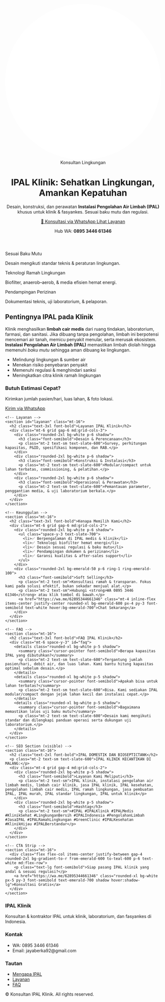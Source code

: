 
<head>
  <meta charset="utf-8" />
  <meta name="viewport" content="width=device-width, initial-scale=1" />
  <title>IPAL Klinik | Konsultan & Pembuatan Instalasi Pengolahan Air Limbah Medis</title>
  <meta name="description" content="Konsultan lingkungan untuk IPAL klinik. Desain, konstruksi, dan perawatan instalasi pengolahan air limbah medis sesuai regulasi. Hubungi WA 0895 3446 61346." />
  <meta name="keywords" content="IPAL klinik, instalasi pengolahan air limbah medis, limbah cair klinik, jasa IPAL klinik, IPAL kesehatan, pengolahan limbah cair medis, IPAL ramah lingkungan, jasa pembuatan IPAL, IPAL standar lingkungan, IPAL murah, IPAL untuk klinik" />
  <link rel="canonical" href="https://your-domain.example/" />
  <meta property="og:type" content="website" />
  <meta property="og:title" content="IPAL Klinik | Konsultan & Pembuatan" />
  <meta property="og:description" content="Solusi IPAL klinik lengkap: desain, pembangunan, perizinan, dan perawatan. Konsultasi gratis. WA 0895 3446 61346." />
  <meta property="og:image" content="https://blogger.googleusercontent.com/img/b/R29vZ2xl/AVvXsEgRVjuFmZzUQmzmio4lC9BZGS7KL3H_AAKcQ45D9ffPV6r1LsQFSyJhUJ1P3K36l4Zu4zS93jOjiXBp6DVarekBfNLWdDCQUiHsBwWXTtetp7DLphQK_SSpqyggDi0UmaMghehy2W_pu1Jbwy0c_ZI83rrdB04vqIUY34wY4t0Q478OgH4KQi3My6vHml3H/w640-h376/Red%20Black%20Creative%20Modern%20Business%20Card.png" />
  <meta property="og:url" content="https://jasaperbaikanipalklinikipalpabrik.blogspot.com" />
  <meta name="twitter:card" content="summary_large_image" />
  <!-- Tailwind CSS via CDN -->
  <script src="https://cdn.tailwindcss.com"></script>
  <style>
    /* Fallback font smoothing */
    html { -webkit-font-smoothing: antialiased; -moz-osx-font-smoothing: grayscale; }
  </style>
  <!-- Schema.org JSON-LD -->
  <script type="application/ld+json">
  {
    "@context": "https://schema.org",
    "@type": "ProfessionalService",
    "name": "Konsultan IPAL Klinik",
    "description": "Jasa konsultan dan pembuatan IPAL klinik sesuai baku mutu dan regulasi.",
    "areaServed": "ID",
    "serviceType": "Desain, pembuatan, dan perawatan IPAL klinik",
    "url": "https://jasaperbaikanipalklinikipalpabrik.blogspot.com",
    "telephone": "+62-895-3446-61346",
    "sameAs": ["https://wa.me/62895344661346"],
    "offers": {
      "@type": "Offer",
      "description": "Konsultasi awal gratis untuk klinik dan fasyankes"
    }
  }
  </script>
</head>
<body class="bg-slate-50 text-slate-800">
  <!-- Header / Hero -->
  <header class="relative overflow-hidden">
    <div class="absolute inset-0 bg-gradient-to-br from-emerald-600 via-emerald-500 to-teal-500 opacity-90"></div>
    <svg class="absolute -bottom-12 right-0 w-[600px] opacity-20" viewBox="0 0 600 600" fill="none" xmlns="http://www.w3.org/2000/svg" aria-hidden="true">
      <path d="M300 0C465.685 0 600 134.315 600 300C600 465.685 465.685 600 300 600C134.315 600 0 465.685 0 300C0 134.315 134.315 0 300 0Z" fill="white"/>
    </svg>
    <div class="relative mx-auto max-w-6xl px-6 py-20 md:py-28">
      <div class="max-w-3xl">
        <span class="inline-block rounded-full bg-white/20 px-3 py-1 text-sm text-white ring-1 ring-white/30">Konsultan Lingkungan</span>
        <h1 class="mt-4 text-4xl font-extrabold leading-tight text-white md:text-6xl">
          IPAL Klinik: Sehatkan Lingkungan, Amankan Kepatuhan
        </h1>
        <p class="mt-5 text-lg text-white/90 md:text-xl">
          Desain, konstruksi, dan perawatan <strong>Instalasi Pengolahan Air Limbah (IPAL)</strong> khusus untuk klinik & fasyankes. Sesuai baku mutu dan regulasi.
        </p>
        <div class="mt-8 flex flex-wrap gap-3">
          <a href="https://wa.me/62895344661346?text=Halo,%20saya%20ingin%20konsultasi%20IPAL%20klinik" class="inline-flex items-center justify-center rounded-2xl bg-white px-6 py-3 font-semibold text-emerald-700 shadow hover:shadow-lg transition" aria-label="Chat WhatsApp">
            💬 Konsultasi via WhatsApp
          </a>
          <a href="#layanan" class="inline-flex items-center justify-center rounded-2xl bg-emerald-800/40 px-6 py-3 font-semibold text-white ring-1 ring-white/30 hover:bg-emerald-800/60 transition">
            Lihat Layanan
          </a>
        </div>
        <p class="mt-4 text-sm text-white/80">Hub WA: <strong>0895 3446 61346</strong></p>
      </div>
    </div>
  </header>

  <!-- Trust / Badges -->
  <section class="mx-auto max-w-6xl px-6 -mt-10">
    <div class="grid gap-4 sm:grid-cols-3">
      <div class="rounded-2xl bg-white p-5 shadow">
        <p class="font-semibold">Sesuai Baku Mutu</p>
        <p class="text-sm text-slate-600">Desain mengikuti standar teknis & peraturan lingkungan.</p>
      </div>
      <div class="rounded-2xl bg-white p-5 shadow">
        <p class="font-semibold">Teknologi Ramah Lingkungan</p>
        <p class="text-sm text-slate-600">Biofilter, anaerob–aerob, & media efisien hemat energi.</p>
      </div>
      <div class="rounded-2xl bg-white p-5 shadow">
        <p class="font-semibold">Pendampingan Perizinan</p>
        <p class="text-sm text-slate-600">Dokumentasi teknis, uji laboratorium, & pelaporan.</p>
      </div>
    </div>
  </section>

  <!-- Artikel / Mengapa IPAL Penting -->
  <main class="mx-auto max-w-6xl px-6">
    <section class="mt-16 grid gap-10 md:grid-cols-3" id="mengapa">
      <div class="md:col-span-2">
        <h2 class="text-3xl font-bold">Pentingnya IPAL pada Klinik</h2>
        <p class="mt-4 leading-relaxed">Klinik menghasilkan <strong>limbah cair medis</strong> dari ruang tindakan, laboratorium, farmasi, dan sanitasi. Jika dibuang tanpa pengolahan, limbah ini berpotensi mencemari air tanah, memicu penyakit menular, serta merusak ekosistem. <strong>Instalasi Pengolahan Air Limbah (IPAL)</strong> memastikan limbah diolah hingga memenuhi <em>baku mutu</em> sehingga aman dibuang ke lingkungan.</p>
        <ul class="mt-4 list-disc pl-6 space-y-2">
          <li>Melindungi lingkungan & sumber air</li>
          <li>Menekan risiko penyebaran penyakit</li>
          <li>Memenuhi regulasi & menghindari sanksi</li>
          <li>Meningkatkan citra klinik ramah lingkungan</li>
        </ul>
      </div>
      <aside class="md:col-span-1">
        <div class="rounded-2xl bg-white p-6 shadow">
          <h3 class="font-semibold">Butuh Estimasi Cepat?</h3>
          <p class="mt-2 text-sm text-slate-600">Kirimkan jumlah pasien/hari, luas lahan, & foto lokasi.</p>
          <a href="https://wa.me/62895344661346?text=Halo,%20mohon%20estimasi%20IPAL%20klinik" class="mt-4 inline-flex w-full items-center justify-center rounded-xl bg-emerald-600 px-4 py-3 font-semibold text-white hover:bg-emerald-700">Kirim via WhatsApp</a>
        </div>
      </aside>
    </section>

    <!-- Layanan -->
    <section id="layanan" class="mt-16">
      <h2 class="text-3xl font-bold">Layanan IPAL Klinik</h2>
      <div class="mt-6 grid gap-6 md:grid-cols-3">
        <div class="rounded-2xl bg-white p-6 shadow">
          <h3 class="font-semibold">Desain & Perencanaan</h3>
          <p class="mt-2 text-sm text-slate-600">Survey, perhitungan kapasitas, P&ID, spesifikasi komponen, dan RAB.</p>
        </div>
        <div class="rounded-2xl bg-white p-6 shadow">
          <h3 class="font-semibold">Konstruksi & Instalasi</h3>
          <p class="mt-2 text-sm text-slate-600">Modular/compact untuk lahan terbatas, commissioning, & pelatihan.</p>
        </div>
        <div class="rounded-2xl bg-white p-6 shadow">
          <h3 class="font-semibold">Operasional & Perawatan</h3>
          <p class="mt-2 text-sm text-slate-600">Pemantauan parameter, penggantian media, & uji laboratorium berkala.</p>
        </div>
      </div>
    </section>

    <!-- Keunggulan -->
    <section class="mt-16">
      <h2 class="text-3xl font-bold">Kenapa Memilih Kami</h2>
      <div class="mt-6 grid gap-6 md:grid-cols-2">
        <div class="rounded-2xl bg-white p-6 shadow">
          <ul class="space-y-3 text-slate-700">
            <li>✅ Berpengalaman di IPAL medis & klinik</li>
            <li>✅ Teknologi biofilter hemat energi</li>
            <li>✅ Desain sesuai regulasi & baku mutu</li>
            <li>✅ Pendampingan dokumen & perizinan</li>
            <li>✅ Garansi kualitas & after-sales support</li>
          </ul>
        </div>
        <div class="rounded-2xl bg-emerald-50 p-6 ring-1 ring-emerald-100">
          <h3 class="font-semibold">Soft Selling</h3>
          <p class="mt-2 text-sm">Konsultasi ramah & transparan. Fokus kami pada solusi efektif, bukan sekadar menjual alat.</p>
          <p class="mt-2 text-sm">Hubungi <strong>WA 0895 3446 61346</strong> atau klik tombol di bawah.</p>
          <a href="https://wa.me/62895344661346" class="mt-4 inline-flex items-center justify-center rounded-xl bg-emerald-600 px-4 py-3 font-semibold text-white hover:bg-emerald-700">Chat Sekarang</a>
        </div>
      </div>
    </section>

    <!-- FAQ -->
    <section class="mt-16">
      <h2 class="text-3xl font-bold">FAQ IPAL Klinik</h2>
      <div class="mt-6 space-y-3" id="faq">
        <details class="rounded-xl bg-white p-5 shadow">
          <summary class="cursor-pointer font-semibold">Berapa kapasitas IPAL yang dibutuhkan?</summary>
          <p class="mt-2 text-sm text-slate-600">Tergantung jumlah pasien/hari, debit air, dan luas lahan. Kami bantu hitung kapasitas optimal sebelum desain.</p>
        </details>
        <details class="rounded-xl bg-white p-5 shadow">
          <summary class="cursor-pointer font-semibold">Apakah bisa untuk lahan terbatas?</summary>
          <p class="mt-2 text-sm text-slate-600">Bisa. Kami sediakan IPAL modular/compact dengan jejak lahan kecil dan instalasi cepat.</p>
        </details>
        <details class="rounded-xl bg-white p-5 shadow">
          <summary class="cursor-pointer font-semibold">Bagaimana memastikan lolos uji baku mutu?</summary>
          <p class="mt-2 text-sm text-slate-600">Desain kami mengikuti standar dan dilengkapi panduan operasi serta dukungan uji laboratorium.</p>
        </details>
      </div>
    </section>

    <!-- SEO Section (visible) -->
    <section class="mt-16">
      <h2 class="text-2xl font-bold">IPAL DOMESTIK DAN BIOSEPTICTANK</h2>
      <p class="mt-2 text-sm text-slate-600">IPAL KLINIK KECANTIKAN DI MALANG:</p>
      <div class="mt-4 grid gap-4 md:grid-cols-2">
        <div class="rounded-2xl bg-white p-5 shadow">
          <h3 class="font-semibold">Layanan Kami Meliputi</h3>
          <p class="mt-2 text-sm">IPAL klinik, instalasi pengolahan air limbah medis, limbah cair klinik, jasa IPAL klinik, IPAL kesehatan, pengolahan limbah cair medis, IPAL ramah lingkungan, jasa pembuatan IPAL, IPAL murah, IPAL standar lingkungan, IPAL untuk klinik</p>
        </div>
        <div class="rounded-2xl bg-white p-5 shadow">
          <h3 class="font-semibold">Hashtag</h3>
          <p class="mt-2 text-sm">#IPAL #IPALKlinik #IPALMedis #KlinikSehat #LingkunganBersih #IPALIndonesia #PengolahanLimbah #JasaIPAL #IPALRamahLingkungan #GreenClinic #IPALKesehatan #KlinikHijau #IPALBerstandar</p>
        </div>
      </div>
    </section>

    <!-- CTA Strip -->
    <section class="mt-16">
      <div class="flex flex-col items-center justify-between gap-4 rounded-2xl bg-gradient-to-r from-emerald-600 to-teal-600 p-6 text-white md:flex-row">
        <p class="text-lg font-semibold">Siap pasang IPAL klinik yang andal & sesuai regulasi?</p>
        <a href="https://wa.me/62895344661346" class="rounded-xl bg-white px-5 py-3 font-semibold text-emerald-700 shadow hover:shadow-lg">Konsultasi Gratis</a>
      </div>
    </section>
  </main>

  <!-- Footer -->
  <footer class="mt-16 border-t bg-white/70">
    <div class="mx-auto max-w-6xl px-6 py-10">
      <div class="grid gap-6 md:grid-cols-3">
        <div>
          <h3 class="font-semibold">IPAL Klinik</h3>
          <p class="mt-2 text-sm text-slate-600">Konsultan & kontraktor IPAL untuk klinik, laboratorium, dan fasyankes di Indonesia.</p>
        </div>
        <div>
          <h3 class="font-semibold">Kontak</h3>
          <ul class="mt-2 text-sm text-slate-600">
            <li>WA: 0895 3446 61346</li>
            <li>Email: jayaberka92@gmail.com</li>
          </ul>
        </div>
        <div>
          <h3 class="font-semibold">Tautan</h3>
          <ul class="mt-2 text-sm text-slate-600">
            <li><a class="hover:underline" href="#mengapa">Mengapa IPAL</a></li>
            <li><a class="hover:underline" href="#layanan">Layanan</a></li>
            <li><a class="hover:underline" href="#faq">FAQ</a></li>
          </ul>
        </div>
      </div>
      <p class="mt-8 text-xs text-slate-500">© <span id="year"></span> Konsultan IPAL Klinik. All rights reserved.</p>
    </div>
  </footer>

  <script>
    document.getElementById('year').textContent = new Date().getFullYear();
  </script>
</body>

